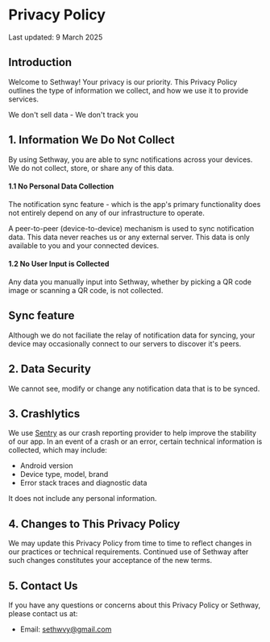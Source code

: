 # Privacy Policy

Last updated: 9 March 2025

## Introduction

Welcome to Sethway! Your privacy is our priority. This Privacy Policy outlines the type of information we collect, and how we use it to provide services.

We don't sell data - We don't track you

## 1. Information We Do Not Collect

By using Sethway, you are able to sync notifications across your devices. We do not collect, store, or share any of this data.

#### **1.1 No Personal Data Collection**

The notification sync feature - which is the app's primary functionality does not entirely depend on any of our infrastructure to operate.

A peer-to-peer (device-to-device) mechanism is used to sync notification data. This data never reaches us or any external server. This data is only available to you and your connected devices.

#### **1.2 No User Input is Collected**

Any data you manually input into Sethway, whether by picking a QR code image or scanning a QR code, is not collected.

## Sync feature

Although we do not faciliate the relay of notification data for syncing, your device may occasionally connect to our servers to discover it's peers.

## 2. Data Security

We cannot see, modify or change any notification data that is to be synced.

## 3. Crashlytics

We use [Sentry](sentry.io) as our crash reporting provider to help improve the stability of our app. In an event of a crash or an error, certain technical information is collected, which may include:

- Android version
- Device type, model, brand
- Error stack traces and diagnostic data

It does not include any personal information.

## 4. Changes to This Privacy Policy

We may update this Privacy Policy from time to time to reflect changes in our practices or technical requirements. Continued use of Sethway after such changes constitutes your acceptance of the new terms. 

## 5. Contact Us

If you have any questions or concerns about this Privacy Policy or Sethway, please contact us at: 

- Email: sethwvy@gmail.com
